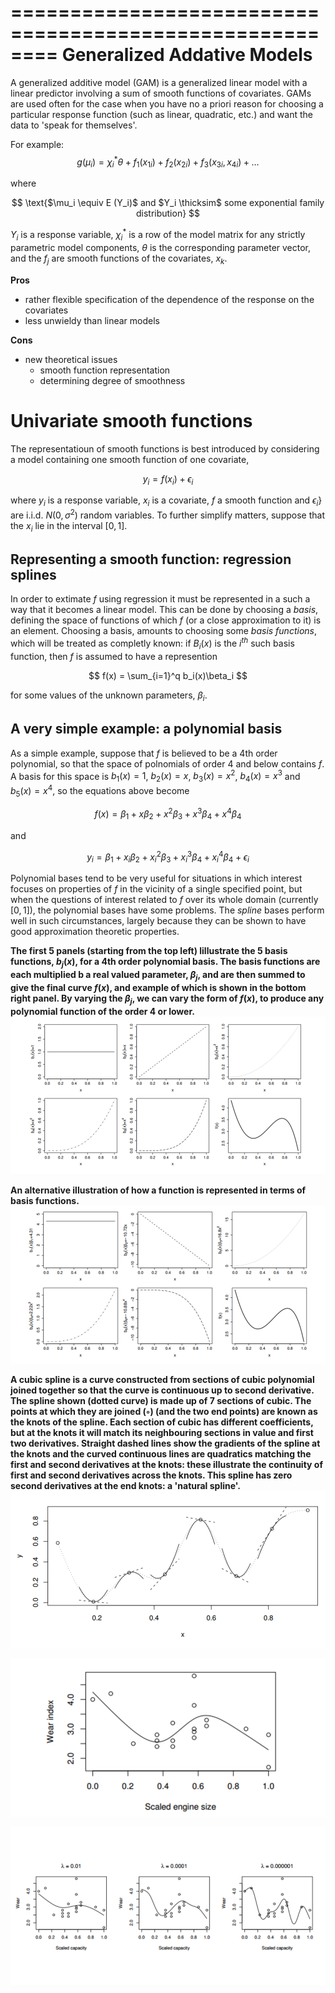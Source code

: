 ========================================================
Generalized Addative Models
========================================================





A generalized additive model (GAM) is a generalized linear model with a linear predictor involving a sum of smooth functions of covariates. GAMs are used often for the case when you have no a priori reason for choosing a particular response function (such as linear, quadratic, etc.) and want the data to 'speak for themselves'. 


For example:
$$
g(\mu_i) = {\chi_i^*}\theta + f_1(x_{1i}) + f_2(x_{2i}) + f_3(x_{3i},x_{4i}) + \ldots
$$

where

$$
\text{$\mu_i \equiv E (Y_i)$ and $Y_i \thicksim$ some exponential family distribution}
$$

$Y_i$ is a response variable, ${\chi_i^*}$ is a row of the model matrix for any strictly parametric model components, $\theta$ is the corresponding parameter vector, and the $f_j$ are smooth functions of the covariates, $x_k$.

**Pros**
+ rather flexible specification of the dependence of the response on the covariates
+ less unwieldy than linear models

**Cons**
+ new theoretical issues
    - smooth function representation
    - determining degree of smoothness

Univariate smooth functions
===============================

The representatioun of smooth functions is best introduced by considering a model containing one smooth function of one covariate,

$$
y_i = f(x_i) + \epsilon_i
$$

where $y_i$ is a response variable, $x_i$ is a covariate, $f$ a smooth function and $\epsilon_i$} are i.i.d. $N(0,\sigma^2)$ random variables. To further simplify matters, suppose that the $x_i$ lie in the interval $[0,1]$.

Representing a smooth function: regression splines
------------------------------------------------------

In order to extimate $f$ using regression it must be represented in a such a way that it becomes a linear model. This can be done by choosing a *basis*, defining the space of functions of which $f$ (or a close approximation to it) is an element. Choosing a basis, amounts to choosing some *basis functions*, which will be treated as completly known: if $B_i(x)$ is the $i^{th}$ such basis function, then $f$ is assumed to have a represention

$$
f(x) = \sum_{i=1}^q b_i(x)\beta_i
$$

for some values of the unknown parameters, $\beta_i$.

A very simple example: a polynomial basis
----------------------------------------------

As a simple example, suppose that $f$ is believed to be a 4th order polynomial, so that the space of polnomials of order 4 and below contains $f$. A basis for this space is $b_1(x)=1$, $b_2(x)=x$, $b_3(x)=x^2$, $b_4(x)=x^3$ and $b_5(x)=x^4$, so the equations above become

$$
f(x) = \beta_1 + x\beta_2 + x^2\beta_3 + x^3\beta_4 + x^4\beta_4
$$

and

$$
y_i = \beta_1 + x_i\beta_2 + x_i^2\beta_3 + x_i^3\beta_4 + x_i^4\beta_4 + \epsilon_i
$$

Polynomial bases tend to be very useful for situations in which interest focuses on properties of $f$ in the vicinity of a single specified point, but when the questions of interest related to $f$ over its whole domain (currently $[0,1]$), the polynomial bases have some problems. The *spline* bases perform well in such circumstances, largely because they can be shown to have good approximation theoretic properties.

**The first 5 panels (starting from the top left) lillustrate the 5 basis functions, $b_j(x)$, for a 4th order polynomial basis. The basis functions are each multiplied b a real valued parameter, $\beta_j$, and are then summed to give the final curve $f(x)$, and example of which is shown in the bottom right panel. By varying the $\beta_j$, we can vary the form of $f(x)$, to produce any polynomial function of the order 4 or lower.**
![plot of chunk unnamed-chunk-2](figure/unnamed-chunk-2-1.png) 

**An alternative illustration of how a function is represented in terms of basis functions.**
![plot of chunk unnamed-chunk-3](figure/unnamed-chunk-3-1.png) 

**A cubic spline is a curve constructed from sections of cubic polynomial joined
together so that the curve is continuous up to second derivative. The spline shown (dotted
curve) is made up of 7 sections of cubic. The points at which they are joined (◦) (and the
two end points) are known as the knots of the spline. Each section of cubic has different
coefficients, but at the knots it will match its neighbouring sections in value and first two
derivatives. Straight dashed lines show the gradients of the spline at the knots and the curved
continuous lines are quadratics matching the first and second derivatives at the knots: these
illustrate the continuity of first and second derivatives across the knots. This spline has zero
second derivatives at the end knots: a 'natural spline'.**
![plot of chunk unnamed-chunk-4](figure/unnamed-chunk-4-1.png) 

![plot of chunk unnamed-chunk-5](figure/unnamed-chunk-5-1.png) 

![plot of chunk unnamed-chunk-6](figure/unnamed-chunk-6-1.png) 
